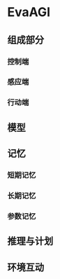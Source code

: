 # EvaAGI

## 组成部分

### 控制端


### 感应端


### 行动端


## 模型

## 记忆

### 短期记忆

### 长期记忆

### 参数记忆

## 推理与计划

## 环境互动
